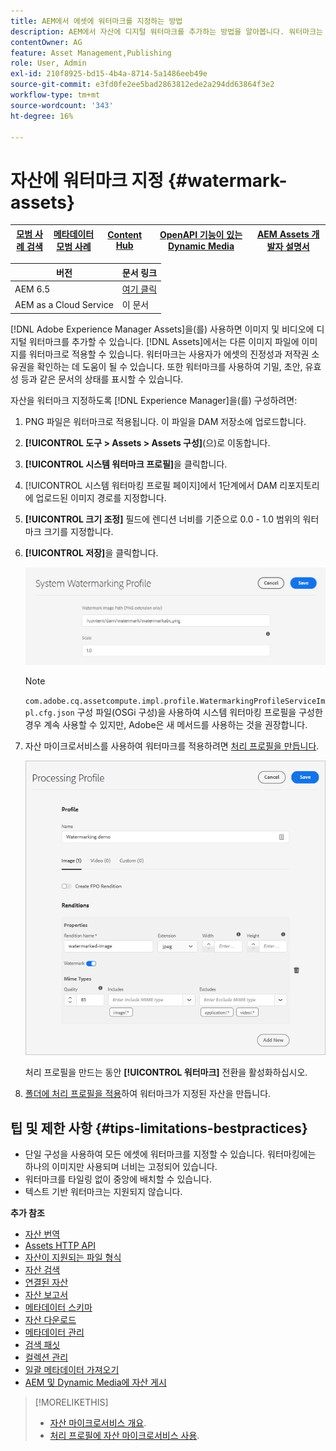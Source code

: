 ```yaml
---
title: AEM에서 에셋에 워터마크를 지정하는 방법
description: AEM에서 자산에 디지털 워터마크를 추가하는 방법을 알아봅니다. 워터마크는 사용자가 에셋의 진정성과 저작권 소유권을 확인하는 데 도움이 될 수 있습니다.
contentOwner: AG
feature: Asset Management,Publishing
role: User, Admin
exl-id: 210f8925-bd15-4b4a-8714-5a1486eeb49e
source-git-commit: e3fd0fe2ee5bad2863812ede2a294dd63864f3e2
workflow-type: tm+mt
source-wordcount: '343'
ht-degree: 16%

---
```


# 자산에 워터마크 지정 {#watermark-assets}

| [모범 사례 검색](/help/assets/search-best-practices.md) | [메타데이터 모범 사례](/help/assets/metadata-best-practices.md) | [Content Hub](/help/assets/product-overview.md) | [OpenAPI 기능이 있는 Dynamic Media](/help/assets/dynamic-media-open-apis-overview.md) | [AEM Assets 개발자 설명서](https://developer.adobe.com/experience-cloud/experience-manager-apis/) |
| ------------- | --------------------------- |---------|----|-----|

| 버전 | 문서 링크 |
| -------- | ---------------------------- |
| AEM 6.5 | [여기 클릭](https://experienceleague.adobe.com/docs/experience-manager-65/assets/administer/watermarking.html) |
| AEM as a Cloud Service | 이 문서 |

[!DNL Adobe Experience Manager Assets]을(를) 사용하면 이미지 및 비디오에 디지털 워터마크를 추가할 수 있습니다. [!DNL Assets]에서는 다른 이미지 파일에 이미지를 워터마크로 적용할 수 있습니다. 워터마크는 사용자가 에셋의 진정성과 저작권 소유권을 확인하는 데 도움이 될 수 있습니다. 또한 워터마크를 사용하여 기밀, 초안, 유효성 등과 같은 문서의 상태를 표시할 수 있습니다.

자산을 워터마크 지정하도록 [!DNL Experience Manager]을(를) 구성하려면:

1. PNG 파일은 워터마크로 적용됩니다. 이 파일을 DAM 저장소에 업로드합니다.

1. **[!UICONTROL 도구 > Assets > Assets 구성]**(으)로 이동합니다.

1. **[!UICONTROL 시스템 워터마크 프로필]**&#x200B;을 클릭합니다.

1. [!UICONTROL 시스템 워터마킹 프로필 페이지]에서 1단계에서 DAM 리포지토리에 업로드된 이미지 경로를 지정합니다.

1. **[!UICONTROL 크기 조정]** 필드에 렌디션 너비를 기준으로 0.0 - 1.0 범위의 워터마크 크기를 지정합니다.

1. **[!UICONTROL 저장]**&#x200B;을 클릭합니다.

   ![자산 중복 감지기](assets/system-watermarking-profile.png)

   >[!NOTE]
   >
   >`com.adobe.cq.assetcompute.impl.profile.WatermarkingProfileServiceImpl.cfg.json` 구성 파일(OSGi 구성)을 사용하여 시스템 워터마킹 프로필을 구성한 경우 계속 사용할 수 있지만, Adobe은 새 메서드를 사용하는 것을 권장합니다.


1. 자산 마이크로서비스를 사용하여 워터마크를 적용하려면 [처리 프로필을 만듭니다](/help/assets/asset-microservices-configure-and-use.md#create-custom-profile).

   ![워터마크를 만들 자산 처리 프로필](assets/watermark-processing-profile.png)

   처리 프로필을 만드는 동안 **[!UICONTROL 워터마크]** 전환을 활성화하십시오.

1. [폴더에 처리 프로필을 적용](/help/assets/asset-microservices-configure-and-use.md#use-profiles)하여 워터마크가 지정된 자산을 만듭니다.

## 팁 및 제한 사항 {#tips-limitations-bestpractices}

* 단일 구성을 사용하여 모든 에셋에 워터마크를 지정할 수 있습니다. 워터마킹에는 하나의 이미지만 사용되며 너비는 고정되어 있습니다.
* 워터마크를 타일링 없이 중앙에 배치할 수 있습니다.
* 텍스트 기반 워터마크는 지원되지 않습니다.

**추가 참조**

* [자산 번역](translate-assets.md)
* [Assets HTTP API](mac-api-assets.md)
* [자산이 지원되는 파일 형식](file-format-support.md)
* [자산 검색](search-assets.md)
* [연결된 자산](use-assets-across-connected-assets-instances.md)
* [자산 보고서](asset-reports.md)
* [메타데이터 스키마](metadata-schemas.md)
* [자산 다운로드](download-assets-from-aem.md)
* [메타데이터 관리](manage-metadata.md)
* [검색 패싯](search-facets.md)
* [컬렉션 관리](manage-collections.md)
* [일괄 메타데이터 가져오기](metadata-import-export.md)
* [AEM 및 Dynamic Media에 자산 게시](/help/assets/publish-assets-to-aem-and-dm.md)

>[!MORELIKETHIS]
>
>* [자산 마이크로서비스 개요](/help/assets/asset-microservices-overview.md).
>* [처리 프로필에 자산 마이크로서비스 사용](/help/assets/asset-microservices-configure-and-use.md).
